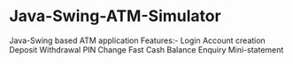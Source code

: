 # Java-Swing-ATM-Simulator
Java-Swing based ATM application  Features:- Login Account creation Deposit Withdrawal PIN Change Fast Cash Balance Enquiry Mini-statement
